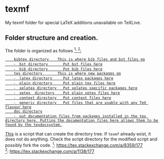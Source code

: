# texmf
My texmf folder for special LaTeX additions unavailable on TeXLive.

## Folder structure and creation.
The folder is organized as follows
<a href="#note1" id="note1ref"><sup>1,</sup>
<a href="#note2" id="note2ref"><sup>2</sup>:
```
    bibtex directory    This is where bib files and bst files go
    ⁃  bst directory       Put bst files here
    ⁃  bib directory       Put bib files here
    tex directory       This is where new packages go
    ⁃  latex directory     Put latex packages here
    ⁃  plain directory     Put plain tex files here
    ⁃  xelatex directory   Put xelatex specific packages here
    ⁃  xetex  directory    Put plain xetex files here
    ⁃  context directory   Put context files here
    ⁃  generic directory   Put files that are usable with any TeX flavour here
    doc directory
    ⁃  put documentation files from packages installed in the tex directory here. Putting the documentation files here allows them to be found by the texdocsystem.
```

[This](https://github.com/amunn/make-local-texmf) is a script that can create the directory tree. If `texmf` already exist, it does not do anything. Check the script directory for the modified script and possibly fork the code.
<a id="note1" href="#note1ref"><sup>1</sup></a>: https://tex.stackexchange.com/a/8359/177
<br>
<a id="note2" href="#note2ref"><sup>2</sup></a>: https://tex.stackexchange.com/a/1138/177

